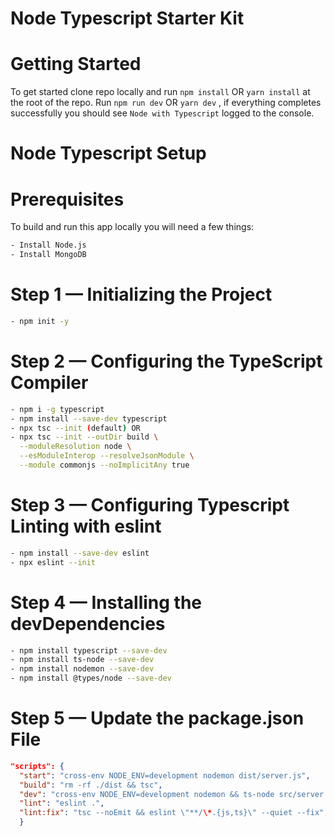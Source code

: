 # Node Typescript Starter Kit

# Getting Started

To get started clone repo locally and run `npm install` OR `yarn install` at the root of the repo.
Run `npm run dev` OR `yarn dev` , if everything completes successfully you should see `Node with Typescript` logged to the console.

# Node Typescript Setup

# Prerequisites

To build and run this app locally you will need a few things:

```bash
- Install Node.js
- Install MongoDB
```

# Step 1 — Initializing the Project

```bash
- npm init -y
```

# Step 2 — Configuring the TypeScript Compiler

```bash
- npm i -g typescript
- npm install --save-dev typescript
- npx tsc --init (default) OR
- npx tsc --init --outDir build \
  --moduleResolution node \
  --esModuleInterop --resolveJsonModule \
  --module commonjs --noImplicitAny true
```

# Step 3 — Configuring Typescript Linting with eslint

```bash
- npm install --save-dev eslint
- npx eslint --init
```

# Step 4 — Installing the devDependencies

```bash
- npm install typescript --save-dev
- npm install ts-node --save-dev
- npm install nodemon --save-dev
- npm install @types/node --save-dev
```

# Step 5 — Update the package.json File

```json
"scripts": {
  "start": "cross-env NODE_ENV=development nodemon dist/server.js",
  "build": "rm -rf ./dist && tsc",
  "dev": "cross-env NODE_ENV=development nodemon && ts-node src/server.ts",
  "lint": "eslint .",
  "lint:fix": "tsc --noEmit && eslint \"**/\*.{js,ts}\" --quiet --fix",
  }
```
